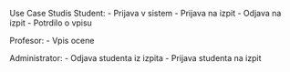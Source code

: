 Use Case Studis
  Student:
    - Prijava v sistem
    - Prijava na izpit
    - Odjava na izpit
    - Potrdilo o vpisu

Profesor:
    - Vpis ocene

Administrator:
    - Odjava studenta iz izpita
    - Prijava studenta na izpit
